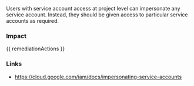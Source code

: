 
Users with service account access at project level can impersonate any service account. Instead, they should be given access to particular service accounts as required.


### Impact
<!-- Add Impact here -->

<!-- DO NOT CHANGE -->
{{ remediationActions }}

### Links
- https://cloud.google.com/iam/docs/impersonating-service-accounts


